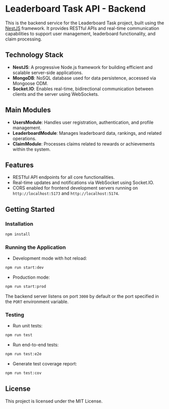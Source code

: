 # Leaderboard Task API - Backend

This is the backend service for the Leaderboard Task project, built using the [NestJS](https://nestjs.com/) framework. It provides RESTful APIs and real-time communication capabilities to support user management, leaderboard functionality, and claim processing.

## Technology Stack

- **NestJS**: A progressive Node.js framework for building efficient and scalable server-side applications.
- **MongoDB**: NoSQL database used for data persistence, accessed via Mongoose ODM.
- **Socket.IO**: Enables real-time, bidirectional communication between clients and the server using WebSockets.

## Main Modules

- **UsersModule**: Handles user registration, authentication, and profile management.
- **LeaderboardModule**: Manages leaderboard data, rankings, and related operations.
- **ClaimModule**: Processes claims related to rewards or achievements within the system.

## Features

- RESTful API endpoints for all core functionalities.
- Real-time updates and notifications via WebSocket using Socket.IO.
- CORS enabled for frontend development servers running on `http://localhost:5173` and `http://localhost:5174`.

## Getting Started

### Installation

```bash
npm install
```

### Running the Application

- Development mode with hot reload:

```bash
npm run start:dev
```

- Production mode:

```bash
npm run start:prod
```

The backend server listens on port `3000` by default or the port specified in the `PORT` environment variable.

### Testing

- Run unit tests:

```bash
npm run test
```

- Run end-to-end tests:

```bash
npm run test:e2e
```

- Generate test coverage report:

```bash
npm run test:cov
```

## License

This project is licensed under the MIT License.
